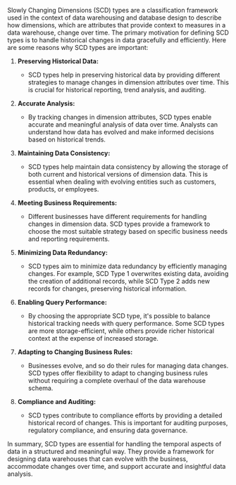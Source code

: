 Slowly Changing Dimensions (SCD) types are a classification framework used in the context of data warehousing and database design to describe how dimensions, which are attributes that provide context to measures in a data warehouse, change over time. The primary motivation for defining SCD types is to handle historical changes in data gracefully and efficiently. Here are some reasons why SCD types are important:

1. **Preserving Historical Data:**
   - SCD types help in preserving historical data by providing different strategies to manage changes in dimension attributes over time. This is crucial for historical reporting, trend analysis, and auditing.

2. **Accurate Analysis:**
   - By tracking changes in dimension attributes, SCD types enable accurate and meaningful analysis of data over time. Analysts can understand how data has evolved and make informed decisions based on historical trends.

3. **Maintaining Data Consistency:**
   - SCD types help maintain data consistency by allowing the storage of both current and historical versions of dimension data. This is essential when dealing with evolving entities such as customers, products, or employees.

4. **Meeting Business Requirements:**
   - Different businesses have different requirements for handling changes in dimension data. SCD types provide a framework to choose the most suitable strategy based on specific business needs and reporting requirements.

5. **Minimizing Data Redundancy:**
   - SCD types aim to minimize data redundancy by efficiently managing changes. For example, SCD Type 1 overwrites existing data, avoiding the creation of additional records, while SCD Type 2 adds new records for changes, preserving historical information.

6. **Enabling Query Performance:**
   - By choosing the appropriate SCD type, it's possible to balance historical tracking needs with query performance. Some SCD types are more storage-efficient, while others provide richer historical context at the expense of increased storage.

7. **Adapting to Changing Business Rules:**
   - Businesses evolve, and so do their rules for managing data changes. SCD types offer flexibility to adapt to changing business rules without requiring a complete overhaul of the data warehouse schema.

8. **Compliance and Auditing:**
   - SCD types contribute to compliance efforts by providing a detailed historical record of changes. This is important for auditing purposes, regulatory compliance, and ensuring data governance.

In summary, SCD types are essential for handling the temporal aspects of data in a structured and meaningful way. They provide a framework for designing data warehouses that can evolve with the business, accommodate changes over time, and support accurate and insightful data analysis.